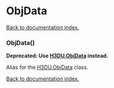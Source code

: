 # ObjData

[Back to documentation index.](index.md)

<a name='ObjData'></a>
### ObjData()

<b>Deprecated: Use <a href="H3DU.ObjData.md">H3DU.ObjData</a> instead.</b>

Alias for the <a href="H3DU.ObjData.md">H3DU.ObjData</a> class.

[Back to documentation index.](index.md)
